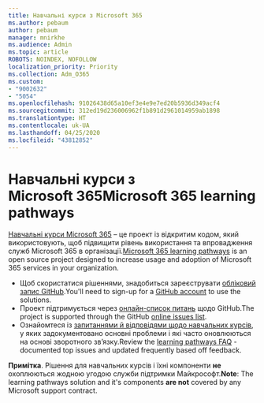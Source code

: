 ```yaml
---
title: Навчальні курси з Microsoft 365
ms.author: pebaum
author: pebaum
manager: mnirkhe
ms.audience: Admin
ms.topic: article
ROBOTS: NOINDEX, NOFOLLOW
localization_priority: Priority
ms.collection: Adm_O365
ms.custom:
- "9002632"
- "5054"
ms.openlocfilehash: 91026438d65a10ef3e4e9e7ed20b5936d349acf4
ms.sourcegitcommit: 312ed19d236006962f1b891d2961014959ab1898
ms.translationtype: HT
ms.contentlocale: uk-UA
ms.lasthandoff: 04/25/2020
ms.locfileid: "43812852"
---
```

# <a name="microsoft-365-learning-pathways"></a><span data-ttu-id="9f2fa-102">Навчальні курси з Microsoft 365</span><span class="sxs-lookup"><span data-stu-id="9f2fa-102">Microsoft 365 learning pathways</span></span>

<span data-ttu-id="9f2fa-103">[Навчальні курси Microsoft 365](https://docs.microsoft.com/office365/customlearning/) – це проект із відкритим кодом, який використовують, щоб підвищити рівень використання та впровадження служб Microsoft 365 в організації.</span><span class="sxs-lookup"><span data-stu-id="9f2fa-103">[Microsoft 365 learning pathways](https://docs.microsoft.com/office365/customlearning/) is an open source project designed to increase usage and adoption of Microsoft 365 services in your organization.</span></span>

- <span data-ttu-id="9f2fa-104">Щоб скористатися рішеннями, знадобиться зареєструвати [обліковий запис GitHub](http://aka.ms/joingithub).</span><span class="sxs-lookup"><span data-stu-id="9f2fa-104">You'll need to sign-up for a [GitHub account](http://aka.ms/joingithub) to use the solutions.</span></span>
- <span data-ttu-id="9f2fa-105">Проект підтримується через [онлайн-список питань](https://aka.ms/CustomLearningHelp) щодо GitHub.</span><span class="sxs-lookup"><span data-stu-id="9f2fa-105">The project is supported through the GitHub [online issues list](https://aka.ms/CustomLearningHelp).</span></span>
- <span data-ttu-id="9f2fa-106">Ознайомтеся із [запитаннями й відповідями щодо навчальних курсів](https://docs.microsoft.com/office365/customlearning/faq), у яких задокументовано основні проблеми і які часто оновлюються на основі зворотного зв’язку.</span><span class="sxs-lookup"><span data-stu-id="9f2fa-106">Review the [learning pathways FAQ](https://docs.microsoft.com/office365/customlearning/faq) - documented top issues and updated frequently based off feedback.</span></span>

<span data-ttu-id="9f2fa-107">**Примітка**. Рішення для навчальних курсів і їхні компоненти **не** охоплюються жодною угодою служби підтримки Майкрософт.</span><span class="sxs-lookup"><span data-stu-id="9f2fa-107">**Note**: The learning pathways solution and it's components **are not** covered by any Microsoft support contract.</span></span>
